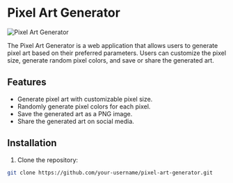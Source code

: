 # Pixel Art Generator

![Pixel Art Generator](image.png)

The Pixel Art Generator is a web application that allows users to generate pixel art based on their preferred parameters. Users can customize the pixel size, generate random pixel colors, and save or share the generated art.

## Features

- Generate pixel art with customizable pixel size.
- Randomly generate pixel colors for each pixel.
- Save the generated art as a PNG image.
- Share the generated art on social media.

## Installation

1. Clone the repository:

```bash
git clone https://github.com/your-username/pixel-art-generator.git
